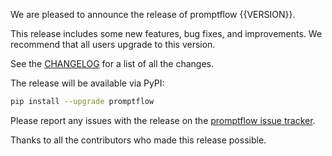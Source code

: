 We are pleased to announce the release of promptflow {{VERSION}}.

This release includes some new features, bug fixes, and improvements. We recommend that all users upgrade to this version.

See the [CHANGELOG](https://github.com/microsoft/promptflow/blob/release/promptflow/{{VERSION}}/src/promptflow/CHANGELOG.md) for a list of all the changes.

The release will be available via PyPI:

```bash
pip install --upgrade promptflow
```

Please report any issues with the release on the [promptflow issue tracker](https://github.com/microsoft/promptflow/issues).

Thanks to all the contributors who made this release possible.
